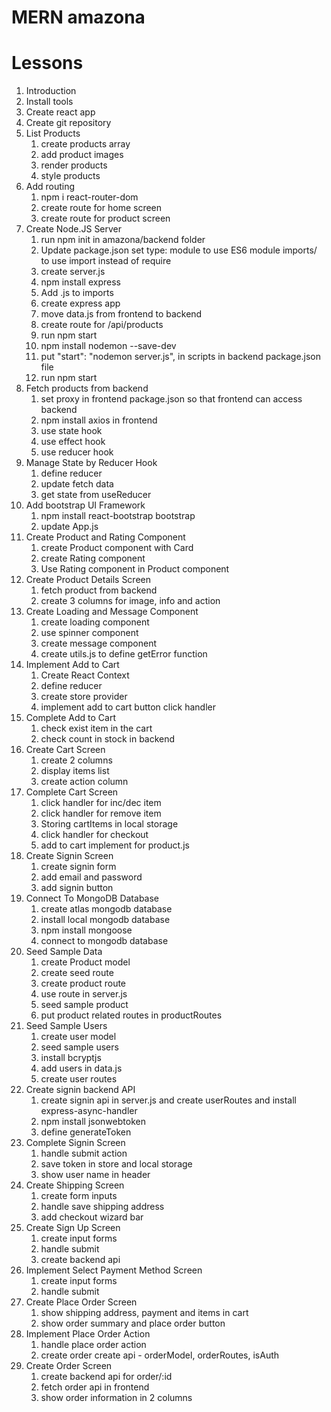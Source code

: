 # MERN amazona

# Lessons

1. Introduction
2. Install tools
3. Create react app
4. Create git repository
5. List Products
   1. create products array
   2. add product images
   3. render products
   4. style products
6. Add routing
   1. npm i react-router-dom
   2. create route for home screen
   3. create route for product screen
7. Create Node.JS Server
   1. run npm init in amazona/backend folder
   2. Update package.json set type: module to use ES6 module imports/ to use import instead of require
   3. create server.js
   4. npm install express
   5. Add .js to imports
   6. create express app
   7. move data.js from frontend to backend
   8. create route for /api/products
   9. run npm start
   10. npm install nodemon --save-dev
   11. put "start": "nodemon server.js", in scripts in backend package.json file
   12. run npm start
8. Fetch products from backend
   1. set proxy in frontend package.json so that frontend can access backend
   2. npm install axios in frontend
   3. use state hook
   4. use effect hook
   5. use reducer hook
9. Manage State by Reducer Hook
   1. define reducer
   2. update fetch data
   3. get state from useReducer
10. Add bootstrap UI Framework
    1. npm install react-bootstrap bootstrap
    2. update App.js
11. Create Product and Rating Component
    1. create Product component with Card
    2. create Rating component
    3. Use Rating component in Product component
12. Create Product Details Screen
    1. fetch product from backend
    2. create 3 columns for image, info and action
13. Create Loading and Message Component
    1. create loading component
    2. use spinner component
    3. create message component
    4. create utils.js to define getError function
14. Implement Add to Cart
    1. Create React Context
    2. define reducer
    3. create store provider
    4. implement add to cart button click handler
15. Complete Add to Cart
    1. check exist item in the cart
    2. check count in stock in backend
16. Create Cart Screen
    1. create 2 columns
    2. display items list
    3. create action column
17. Complete Cart Screen
    1. click handler for inc/dec item
    2. click handler for remove item
    3. Storing cartItems in local storage
    4. click handler for checkout
    5. add to cart implement for product.js
18. Create Signin Screen
    1. create signin form
    2. add email and password
    3. add signin button
19. Connect To MongoDB Database
    1. create atlas mongodb database
    2. install local mongodb database
    3. npm install mongoose
    4. connect to mongodb database
20. Seed Sample Data
    1. create Product model
    2. create seed route
    3. create product route
    4. use route in server.js
    5. seed sample product
    6. put product related routes in productRoutes
21. Seed Sample Users
    1. create user model
    2. seed sample users
    3. install bcryptjs
    4. add users in data.js
    5. create user routes
22. Create signin backend API
    1. create signin api in server.js and create userRoutes and install express-async-handler
    2. npm install jsonwebtoken
    3. define generateToken
23. Complete Signin Screen
    1. handle submit action
    2. save token in store and local storage
    3. show user name in header
24. Create Shipping Screen
    1. create form inputs
    2. handle save shipping address
    3. add checkout wizard bar
25. Create Sign Up Screen
    1. create input forms
    2. handle submit
    3. create backend api
26. Implement Select Payment Method Screen
    1. create input forms
    2. handle submit
27. Create Place Order Screen
    1. show shipping address, payment and items in cart
    2. show order summary and place order button
28. Implement Place Order Action
    1. handle place order action
    2. create order create api - orderModel, orderRoutes, isAuth
29. Create Order Screen
    1. create backend api for order/:id
    2. fetch order api in frontend
    3. show order information in 2 columns

